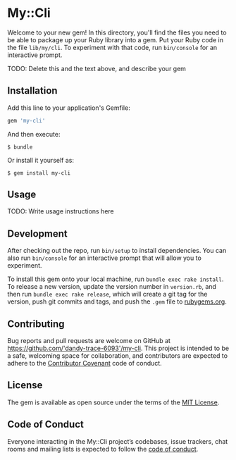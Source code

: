 # My::Cli

Welcome to your new gem! In this directory, you'll find the files you need to be able to package up your Ruby library into a gem. Put your Ruby code in the file `lib/my/cli`. To experiment with that code, run `bin/console` for an interactive prompt.

TODO: Delete this and the text above, and describe your gem

## Installation

Add this line to your application's Gemfile:

```ruby
gem 'my-cli'
```

And then execute:

    $ bundle

Or install it yourself as:

    $ gem install my-cli

## Usage

TODO: Write usage instructions here

## Development

After checking out the repo, run `bin/setup` to install dependencies. You can also run `bin/console` for an interactive prompt that will allow you to experiment.

To install this gem onto your local machine, run `bundle exec rake install`. To release a new version, update the version number in `version.rb`, and then run `bundle exec rake release`, which will create a git tag for the version, push git commits and tags, and push the `.gem` file to [rubygems.org](https://rubygems.org).

## Contributing

Bug reports and pull requests are welcome on GitHub at https://github.com/'dandy-trace-6093'/my-cli. This project is intended to be a safe, welcoming space for collaboration, and contributors are expected to adhere to the [Contributor Covenant](http://contributor-covenant.org) code of conduct.

## License

The gem is available as open source under the terms of the [MIT License](https://opensource.org/licenses/MIT).

## Code of Conduct

Everyone interacting in the My::Cli project’s codebases, issue trackers, chat rooms and mailing lists is expected to follow the [code of conduct](https://github.com/'dandy-trace-6093'/my-cli/blob/master/CODE_OF_CONDUCT.md).
